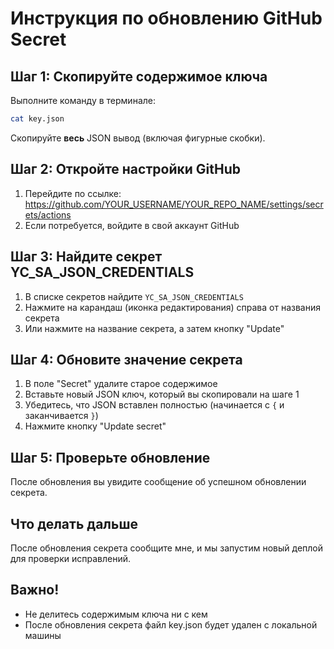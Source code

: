 # Инструкция по обновлению GitHub Secret

## Шаг 1: Скопируйте содержимое ключа

Выполните команду в терминале:
```bash
cat key.json
```

Скопируйте **весь** JSON вывод (включая фигурные скобки).

## Шаг 2: Откройте настройки GitHub

1. Перейдите по ссылке: https://github.com/YOUR_USERNAME/YOUR_REPO_NAME/settings/secrets/actions
2. Если потребуется, войдите в свой аккаунт GitHub

## Шаг 3: Найдите секрет YC_SA_JSON_CREDENTIALS

1. В списке секретов найдите `YC_SA_JSON_CREDENTIALS`
2. Нажмите на карандаш (иконка редактирования) справа от названия секрета
3. Или нажмите на название секрета, а затем кнопку "Update"

## Шаг 4: Обновите значение секрета

1. В поле "Secret" удалите старое содержимое
2. Вставьте новый JSON ключ, который вы скопировали на шаге 1
3. Убедитесь, что JSON вставлен полностью (начинается с `{` и заканчивается `}`)
4. Нажмите кнопку "Update secret"

## Шаг 5: Проверьте обновление

После обновления вы увидите сообщение об успешном обновлении секрета.

## Что делать дальше

После обновления секрета сообщите мне, и мы запустим новый деплой для проверки исправлений.

## Важно!

- Не делитесь содержимым ключа ни с кем
- После обновления секрета файл key.json будет удален с локальной машины